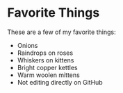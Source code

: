 # Favorite Things

These are a few of my favorite things:

- Onions
- Raindrops on roses
- Whiskers on kittens
- Bright copper kettles
- Warm woolen mittens
- Not editing directly on GitHub
